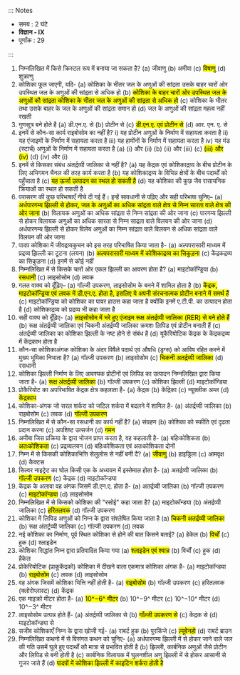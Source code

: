 ::: Notes

- समय : 2 घंटे
- **विज्ञान ‐ IX**
- पूर्णांक : 29

:::

1. निम्नलिखित में किसे क्रिस्टल रूप में बनाया जा सकता है?
   (a) जीवाणु
   (b) अमीवा
   (c) <mark>विषाणु</mark>
   (d) शुक्राणु
2. कोशिका फूल जाएगी, यदि-
   (a) कोशिका के भीतर जल के अणुओं की सांद्रता उसके बाहर चारों ओर उपस्थित जल के अणुओं की सांद्रता से अधिक हो
   (b) <mark>कोशिका के बाहर चारों ओर उपस्थित जल के अणुओं कौ सांद्रता कोशिका के भीतर जल के अणुओं की सांद्रता से अधिक हो</mark>
   (c) कोशिका के भीतर तथा उसके बाहर के जल के अणुओं की सांद्रता समान हो
   (d) जल के अणुओं की सांद्रता महत्व नहीं रखती
3. गुणसूत्र बने होते है
   (a) डी.एन.ए. से
   (b) प्रोटीन से
   (c) <mark>डी.एन.ए. एवं प्रोटीन से</mark>
   (d) आर. एन. ए. से
4. इनमें से कौन-सा कार्य राइबोसोम का नहीं है?
   i) यह प्रोटीन अणुओं के निर्माण में सहायता करता है
   ii) यह एंजाइमों के निर्माण में सहायता करता है
   iii) यह हामोंनों के निर्माण में सहायता करता है
   iv) यह मंड (स्टार्च) अणुओं के निर्माण में सहायता करता है
   (a) \(i\) और \(ii\)
   (b) \(ii\) और \(iii\)
   (c) <mark>\(iii\) और \(iv\)</mark>
   (d) \(iv\) और \(i\)
5. इनमें से किसका संबंध अंतर्द्रव्यी जालिका से नहीं है?
   (a) यह केंद्रक एवं कोशिकाद्रव्य के बीच प्रोटीन के लिए अभिगमन चैनल की तरह कार्य करता है
   (b) यह कोशिकाद्रव्य के विभिन्न क्षेत्रों के बीच पदार्थों को पहुँचाता है
   (c) <mark>यह ऊर्जा उत्पादन का स्थल हो सकती है</mark>
   (d) यह कोशिका की कुछ जैव रासायनिक क्रियाओं का स्थल हो सकती है
6. परासरण की कुछ परिभाषाएँ नीचे दी गई हैं। इन्हें सावधानी से पढ़िए और सही परिभाषा चुनिए–
   (a) <mark>अर्धपारगम्य झिल्ली से होकर, जल के अणुओं का अधिक सांद्रता वाले क्षेत्र से निम्न सारता वाले क्षेत्र की ओर जाना</mark>
   (b) विलायक अणुओं का अधिक सांद्रता से निम्न सांद्रता की ओर जाना
   (c) पारगम्य झिल्ली से होकर विलायक अणुओं का अधिक सारता से निम्न साद्रता वाले विलयन की ओर जाना
   (d) अर्धपारगम्य झिल्ली से होकर विलेय अणुओं का निम्न सांद्रता वाले विलयन से अधिक सांद्रता वाले विलयन की ओर जाना
7. पादप कोशिका में जीवद्रव्यकुचन को इस तरह परिभाषित किया जाता है-
   (a) अल्पपरासारी माध्यम में प्रद्रव्य झिल्ली का टूटना (लयन)
   (b) <mark>अल्पपरासारी माध्यम में कोशिकाद्रव्य का सिकुड़ना</mark>
   (c) केंद्रकद्रव्य का सिकुड़ना
   (d) इनमें से कोई नहीं
8. निम्नलिखित में से किसके चारों ओर एकल झिल्ली का आवरण होता है?
   (a) माइटोकॉन्ड्रिया
   (b) <mark>रसधानी</mark>
   (c) लाइसोसोम
   (d) लवक
9. गलत वाक्य को दूँढ़िए–
   (a) गॉल्जी उपकरण, लाइसोसोम के बनने में शामिल होता है
   (b) <mark>केंद्रक, माइटोकॉन्ड्रिया एवं लवक में डी.एन.ए. होता है, इसलिए ये अपनी संरचनात्मक प्रोटीन बनाने में समर्थ हैं</mark>
   (c) माइटोकॉन्ड्रिया को कोशिका का पावर हाउस कहा जाता है क्योंकि इनमें ए.टी.पी. का उत्पादन होता है
   (d) कोशिकाद्रव्य को प्रद्रव्य भी कहा जाता है
10. सही वाक्य को दूँढ़िए-
    (a) <mark>लाइसोसोम में भरे हुए एंजाइम रूक्ष अंतर्द्रव्यी जालिका (RER) से बने होते हैं</mark>
    (b) रूक्ष अंतर्द्रव्यी जालिका एवं चिकनी अंतर्द्रव्यी जालिका क्रमशः लिपिड एवं प्रोटीन बनाती हैं
    (c) अंतर्द्रव्यी जालिका का कोशिका झिल्ली के नष्ट होने से संबंध है
    (d) यूकैरियोटिक केंद्रक के केंद्रकद्रव्य में केंद्रकाभ होता है
11. कौन-सा कोशिकाअंगक कोशिका के अंदर विषैले पदार्थ एवं औषधि (ड्रग्स) को आविष रहित करने में मुख्य भूमिका निभाता है?
    (a) गॉल्जी उपकरण
    (b) लाइसोसोम
    (c) <mark>चिकनी अतर्द्रव्यी जालिका</mark>
    (d) रसधानी
12. कोशिका झिल्ली निर्माण के लिए आवश्यक प्रोटीनों एवं लिपिड का उत्पादन निम्नलिखित द्वारा किया जाता है-
    (a) <mark>रूक्ष अंतर्द्रव्यी जालिका</mark>
    (b) गॉल्जी उपकरण
    (c) कोशिका झिल्ली
    (d) माइटोकॉन्डिया
13. प्रोकैरियोट का अपरिभाषित केंद्रक क्षेत्र कहलाता है-
    (a) केंद्रक
    (b) केंद्रिका
    (c) न्यूक्लीक अम्ल
    (d) <mark>केंद्रकाभ</mark>
14. कोशिका-अंगक जो सरल शर्करा को जटिल शर्करा में बदलने में शामिल है-
    (a) अंतर्द्रव्यी जालिका
    (b) राइबोसोम
    (c) लवक
    (d) <mark>गॉल्जी उपकरण</mark>
15. निम्नलिखित में से कौन-सा रसधानी का कार्य नहीं है?
    (a) संग्रहण
    (b) कोशिका को स्फीति एवं दृढता प्रदान करना
    (c) अपशिष्ट उत्सर्जन
    (d) <mark>गमन</mark>
16. अमीबा जिस प्रक्रिया के द्वारा भोजन प्राप्त करता है, वह कहलाती है-
    (a) बहिःकोशिकता
    (b) <mark>अतःकोशिकता</mark>
    (c) प्रद्रव्यलयन
    (d) बहिःकोशिकता एवं अतःकोशिकता दोनों
17. निम्न में से किसकी कोशिकाभित्ति सेलुलोस से नहीं बनी दै?
    (a) <mark>जीवाणु</mark>
    (b) हाइड्रिला
    (c) आमवृक्ष
    (d) कैक्टस
18. सिल्वर नाइट्रेट का घोल किसी एक के अध्ययन में इस्तेमाल होता है-
    (a) अतर्द्रव्यी जालिका
    (b) <mark>गॉल्जी उपकरण</mark>
    (c) केंद्रक
    (d) माइटोकॉन्ड्या
19. केंद्रक के अलावा वह अंगक जिसमें डी.एन.ए. होता है-
    (a) अतर्द्रव्यी जालिका
    (b) गॉल्जी उपकरण
    (c) <mark>माइटोकॉन्ड्या</mark>
    (d) लाइसोसोम
20. निम्नलिखित में से किसको कोशिका की "रसोई" कहा जाता है?
    (a) माइटोकॉन्ड्या
    (b) अंतर्द्रव्यी जालिका
    (c) <mark>हरितलवक</mark>
    (d) गॉल्जी उपकरण
21. कोशिका में लिपिड अणुओं को निम्न के द्वारा संश्लेषित किया जाता है
    (a) <mark>चिकनी अतर्द्रव्यी जालिका</mark>
    (b) रूक्ष अंतर्ट्रव्यी जालिका
    (c) गॉल्जी उपकरण
    (d) लवक
22. नई कोशिका का निर्माण, पूर्व स्थित कोशिका से होने की बात किसने बताई?
    (a) हेकेल
    (b) <mark>विर्चों</mark>
    (c) हुक
    (d) श्लाइडेन
23. कोशिका सिद्धांत निम्न द्वारा प्रतिपादित किया गया
    (a) <mark>श्लाइडेन एवं श्वान्न</mark>
    (b) विर्चों
    (c) हुक
    (d) हैकेल
24. प्रोकेरियोटिक (प्राकूकेंद्रको) कोशिका में दीखने वाला एकमात्र कोशिका अंगक है-
    (a) माइटोकॉन्ड्या
    (b) <mark>राइबोसोम</mark>
    (c) लवक
    (d) लाइसोसोम
25. वह अंगक जिसमें कोशिका भित्ति नहीं होती है-
    (a) <mark>राइबोसोम</mark>
    (b) गॉल्जी उपकरण
    (c) हरितलवक (क्लोरोप्लास्ट)
    (d) केंद्रक
26. एक माइक्रो मीटर होता है-
    (a) <mark>10^−6^ मीटर</mark>
    (b) 10^−9^ मीटर
    (c) 10^−10^ मीटर
    (d) 10^−3^ मीटर
27. लाइसोसोम उत्पन्न होते हैं-
    (a) अंतर्द्रव्यी जालिका से
    (b) <mark>गाँल्जी उपकरण से</mark>
    (c) केंद्रक से
    (d) माइटोकॉन्ड्या से
28. सजीव कोशिकाएँ निम्न के द्वारा खोजी गई-
    (a) राबर्ट हुक
    (b) पुरकिंजे
    (c) <mark>ल्यूवेनहो</mark>
    (d) राबर्ट ब्राउन
29. निम्नलिखित कथनो में से विसंगत कथन को चुनिए-
    (a) अर्धपारगम्य झिल्ली में से होकर जाने वाले जल की गति उसमें घुले हुए पदार्थों कौ मात्रा से प्रभावित होती है
    (b) झिल्ली, कार्बनिक अणुओं जैसे प्रोटीन और लिपिड से बनी होती है
    (c) कार्बनिक विलायक में घुलनशील अणु झिल्ली में से होकर आसानी से गुजर जाते हैं
    (d) <mark>पादपों में कोशिका झिल्ली में काइटिन शर्करा होती है</mark>
